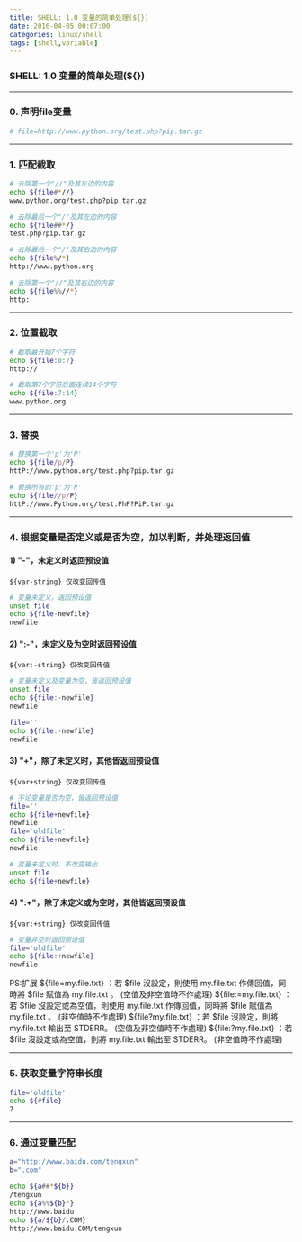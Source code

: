 ```yaml
---
title: SHELL: 1.0 变量的简单处理(${})
date: 2016-04-05 00:07:00
categories: linux/shell
tags: [shell,variable]
---
```

### SHELL: 1.0 变量的简单处理(${})

---

### 0. 声明file变量
``` bash
# file=http://www.python.org/test.php?pip.tar.gz
```

---

### 1. 匹配截取
``` bash
# 去除第一个"//"及其左边的内容
echo ${file#*//}
www.python.org/test.php?pip.tar.gz

# 去除最后一个"/"及其左边的内容
echo ${file##*/}
test.php?pip.tar.gz

# 去除最后一个"/"及其右边的内容
echo ${file%/*}
http://www.python.org

# 去除第一个"//"及其右边的内容
echo ${file%%//*}
http:
```

---

### 2. 位置截取
``` bash
# 截取最开始7个字符
echo ${file:0:7}
http://

# 截取第7个字符后面连续14个字符
echo ${file:7:14}
www.python.org
```

---

### 3. 替换
``` bash
# 替换第一个'p'为'P'
echo ${file/p/P}
httP://www.python.org/test.php?pip.tar.gz

# 替换所有的'p'为'P'
echo ${file//p/P}
httP://www.Python.org/test.PhP?PiP.tar.gz
```

---

### 4. 根据变量是否定义或是否为空，加以判断，并处理返回值
#### 1) "-"，未定义时返回预设值
`${var-string} 仅改变回传值`
``` bash
# 变量未定义，返回预设值
unset file
echo ${file-newfile}
newfile
```
#### 2) ":-"，未定义及为空时返回预设值
`${var:-string} 仅改变回传值`
``` bash
# 变量未定义及变量为空，皆返回预设值
unset file
echo ${file:-newfile}
newfile

file=''
echo ${file:-newfile}
newfile
```
#### 3) "+"，除了未定义时，其他皆返回预设值
`${var+string} 仅改变回传值`
``` bash
# 不论变量是否为空，皆返回预设值
file=''
echo ${file+newfile}
newfile
file='oldfile'
echo ${file+newfile}
newfile

# 变量未定义时，不改变输出
unset file
echo ${file+newfile}
```
#### 4) ":+"，除了未定义或为空时，其他皆返回预设值
`${var:+string} 仅改变回传值`
``` bash
# 变量非空时返回预设值
file='oldfile'
echo ${file:+newfile}
newfile
```

PS:扩展
${file=my.file.txt} ：若 $file 沒設定，則使用 my.file.txt 作傳回值，同時將 $file 賦值為 my.file.txt 。 (空值及非空值時不作處理)
${file:=my.file.txt} ：若 $file 沒設定或為空值，則使用 my.file.txt 作傳回值，同時將 $file 賦值為 my.file.txt 。 (非空值時不作處理)
${file?my.file.txt} ：若 $file 沒設定，則將 my.file.txt 輸出至 STDERR。 (空值及非空值時不作處理)
${file:?my.file.txt} ：若 $file 沒設定或為空值，則將 my.file.txt 輸出至 STDERR。 (非空值時不作處理)

---

### 5. 获取变量字符串长度
``` bash
file='oldfile'
echo ${#file}
7
```

---

### 6. 通过变量匹配
``` bash
a="http://www.baidu.com/tengxun"
b=".com"

echo ${a##*${b}}
/tengxun
echo ${a%%${b}*}
http://www.baidu
echo ${a/${b}/.COM}
http://www.baidu.COM/tengxun
```
